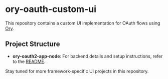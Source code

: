 # ory-oauth-custom-ui

This repository contains a custom UI implementation for OAuth flows using [Ory](https://www.ory.sh/). 

## Project Structure

- **ory-oauth2-app-node**: For backend details and setup instructions, refer to the [README](https://github.com/pi1814/ory-oauth-custom-ui/tree/master/ory-oauth2-app-node/README.md).

Stay tuned for more framework-specific UI projects in this repository.

